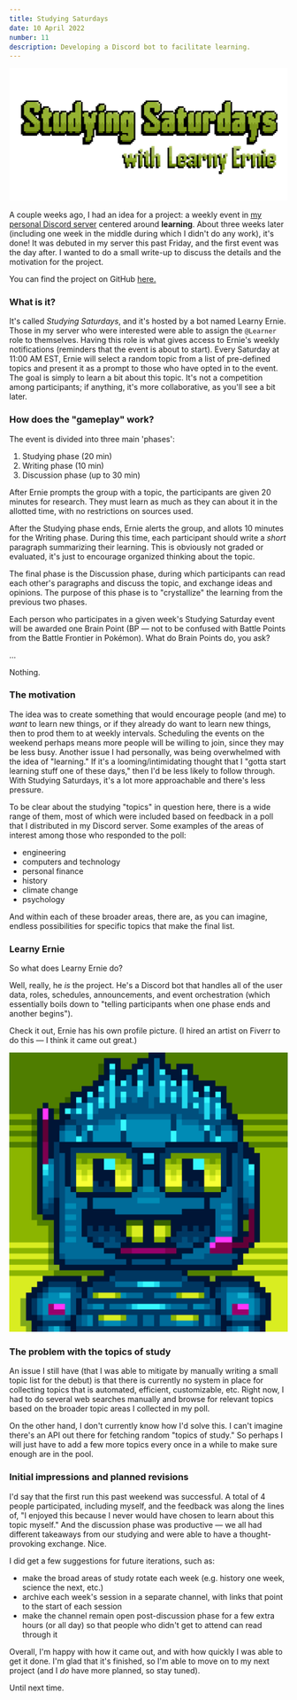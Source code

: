 ```yaml
---
title: Studying Saturdays
date: 10 April 2022
number: 11
description: Developing a Discord bot to facilitate learning.
---
```


![Studying Saturdays logo](../assets/images/studying-saturdays-logo.png "Studying Saturdays logo")

A couple weeks ago, I had an idea for a project: a weekly event in [my personal
Discord server](https://discord.gg/SB52VWvwRY) centered around **learning**. About three weeks later (including one
week in the middle during which I didn't do any work), it's done! It was debuted in my server this past Friday, and the first
event was the day after. I wanted to do a small write-up to discuss the details and the motivation for the project.

You can find the project on GitHub [here.](https://github.com/Dechrissen/learny-ernie)

### What is it?

It's called _Studying Saturdays_, and it's hosted by a bot named Learny Ernie. Those in my server who were interested were able to assign the `@Learner` role
to themselves. Having this role is what gives access to Ernie's weekly notifications (reminders that the event is about to start).
Every Saturday at 11:00 AM EST, Ernie will select a random topic from a list of
pre-defined topics and present it as a prompt to those who have opted in to the event. The goal is simply to learn a bit
about this topic. It's not a competition among participants; if anything, it's more collaborative, as you'll see a bit later.

### How does the "gameplay" work?

The event is divided into three main 'phases':

1. Studying phase (20 min)
2. Writing phase (10 min)
3. Discussion phase (up to 30 min)

After Ernie prompts the group with a topic, the participants are given 20 minutes for research. They must learn as much as they can about it in the
allotted time, with no restrictions on sources used.

After the Studying phase ends, Ernie alerts the group, and allots 10 minutes for the Writing phase. During this time, each participant should write a
_short_ paragraph summarizing their learning. This is obviously not graded or evaluated, it's just to encourage organized thinking about the topic.

The final phase is the Discussion phase, during which participants can read each other's paragraphs and discuss the topic, and exchange ideas and opinions.
The purpose of this phase is to "crystallize" the learning from the previous two phases.

Each person who participates in a given week's Studying Saturday event will be awarded one
Brain Point (BP — not to be confused with Battle Points from the Battle Frontier in Pokémon).
What do Brain Points do, you ask?

...

Nothing.

### The motivation

The idea was to create something that would encourage people (and me) to _want_ to learn new things, or if they already do want to learn new things,
then to prod them to at weekly intervals. Scheduling the events on the weekend perhaps means more people will be willing to join, since they may be less busy.
Another issue I had personally, was being overwhelmed with the idea of "learning." If it's a looming/intimidating thought that I "gotta start learning stuff one of these days," then I'd be less likely to follow through. With Studying Saturdays, it's a lot more approachable and there's less pressure.

To be clear about the studying "topics" in question here, there is a wide range of them, most of which were included based on feedback in a poll
that I distributed in my Discord server. Some examples of the areas of interest among those who responded to the poll:

- engineering
- computers and technology
- personal finance
- history
- climate change
- psychology

And within each of these broader areas, there are, as you can imagine, endless possibilities for specific topics that make the final list.

### Learny Ernie

So what does Learny Ernie do?

Well, really, he _is_ the project. He's a Discord bot that handles all of the user data, roles, schedules, announcements, and event orchestration (which essentially boils down to "telling participants when one phase ends and another begins").

Check it out, Ernie has his own profile picture. (I hired an artist on Fiverr to do this — I think it came out great.)

![Learny Ernie](../assets/images/ernie.png "Learny Ernie")

### The problem with the topics of study

An issue I still have (that I was able to mitigate by manually writing a small topic list for the debut) is that there is currently no system in place for collecting topics that is automated, efficient, customizable, etc. Right now, I had to do several web searches manually and browse for relevant topics based on the broader topic areas I collected in my poll.

On the other hand, I don't currently know how I'd solve this. I can't imagine there's an API out there for fetching random "topics of study." So perhaps I will just have to add a few more topics every once in a while to make sure enough are in the pool.

### Initial impressions and planned revisions

I'd say that the first run this past weekend was successful. A total of 4 people participated, including myself, and the feedback was along the lines of, "I enjoyed this because I never would have chosen to learn about this topic myself." And the discussion phase was productive — we all had different takeaways from our studying and were able to have a thought-provoking exchange. Nice.

I did get a few suggestions for future iterations, such as:

- make the broad areas of study rotate each week (e.g. history one week, science the next, etc.)
- archive each week's session in a separate channel, with links that point to the start of each session
- make the channel remain open post-discussion phase for a few extra hours (or all day) so that people who didn't get to attend can read through it

Overall, I'm happy with how it came out, and with how quickly I was able to get it done. I'm glad that it's finished, so I'm able to move on to my next project (and I _do_ have more planned, so stay tuned).

Until next time.
